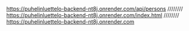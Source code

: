 https://puhelinluettelo-backend-nt8j.onrender.com/api/persons
////////
https://puhelinluettelo-backend-nt8j.onrender.com/index.html
////////
https://puhelinluettelo-backend-nt8j.onrender.com
